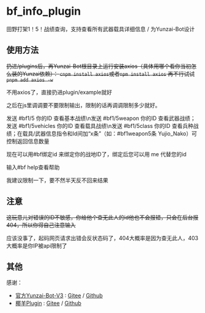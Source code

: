 # bf_info_plugin
田野打架1！5！战绩查询，支持查看所有武器载具详细信息 / 为Yunzai-Bot设计

## 使用方法
<del>
扔进/plugins后，再Yunzai-Bot根目录上运行安装axios（具体用哪个看你当初怎么装的Yunzai依赖）：
</del>

<del>
<code>cnpm install axios</code>或者<code>npm install axios</code>
</del>

<del>
再不行试试<code>pnpm add axios -w</code>
</del>

不用axios了，直接扔进plugin/example就好

之后在js里调调要不要限制输出，限制的话再调调限制多少就好。

发送 #bf1/5 你的ID 查看基本战绩\n发送 #bf1/5weapon 你的ID 查看武器战绩；发送 #bf1/5vehicles 你的ID 查看载具战绩\n发送 #bf1/5class 你的ID 查看兵种战绩；在载具/武器信息指令和Id间加“x条”（如：#bf1weapon5条 Yujio_Nako）可控制返回信息数量

现在可以用#bf绑定id 来绑定你的战地ID了，绑定后您可以用 me 代替您的id

输入#bf help查看帮助

我建议限制一下，要不然半天反不回来结果
## 注意
<del>这玩意儿对错误的ID不敏感，你给他个查无此人的id他也不会报错，只会在后台报404，所以你得自己注意输入</del>

应该没事了，起码网页请求出错会反状态码了，404大概率是因为查无此人，403大概率是你IP被api限制了
## 其他
感谢：

* [官方Yunzai-Bot-V3](https://github.com/Le-niao/Yunzai-Bot) : [Gitee](https://gitee.com/Le-niao/Yunzai-Bot)
  / [Github](https://github.com/Le-niao/Yunzai-Bot)
* [椰羊Plugin](https://github.com/yeyang52/yenai-plugin) : [Gitee](https://gitee.com/yeyang52/yenai-plugin)
  / [Github](https://github.com/yeyang52/yenai-plugin)
